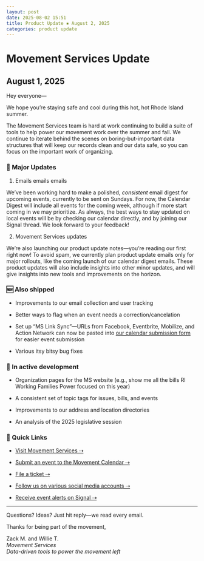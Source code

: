 ```yaml
---
layout: post
date: 2025-08-02 15:51
title: Product Update ▪️ August 2, 2025
categories: product update
---
```

# **Movement Services Update**

## August 1, 2025

Hey everyone—

We hope you’re staying safe and cool during this hot, hot Rhode Island summer.

The Movement Services team is hard at work continuing to build a suite of tools to help power our movement work over the summer and fall. We continue to iterate behind the scenes on boring-but-important data structures that will keep our records clean and our data safe, so you can focus on the important work of organizing.

### **🎉 Major Updates**

1.  Emails emails emails
    

We’ve been working hard to make a polished, _consistent_ email digest for upcoming events, currently to be sent on Sundays. For now, the Calendar Digest will include all events for the coming week, although if more start coming in we may prioritize. As always, the best ways to stay updated on local events will be by checking our calendar directly, and by joining our Signal thread. We look forward to your feedback!

2.  Movement Services updates
    

We’re also launching our product update notes—you’re reading our first right now! To avoid spam, we currently plan product update emails only for major rollouts, like the coming launch of our calendar digest emails. These product updates will also include insights into other minor updates, and will give insights into new tools and improvements on the horizon.

### **🆕 Also shipped**

*   Improvements to our email collection and user tracking
    
*   Better ways to flag when an event needs a correction/cancelation
    
*   Set up “MS Link Sync”—URLs from Facebook, Eventbrite, Mobilize, and Action Network can now be pasted into [our calendar submission form](https://mvsv.io/add) for easier event submission
    
*   Various itsy bitsy bug fixes
    

### **🔧 In active development**

*   Organization pages for the MS website (e.g., show me all the bills RI Working Families Power focused on this year)
    
*   A consistent set of topic tags for issues, bills, and events
    
*   Improvements to our address and location directories
    
*   An analysis of the 2025 legislative session
    

### **🔗 Quick Links**

*   [Visit Movement Services ⇢](https://ri.movementservices.org)
    
*   [Submit an event to the Movement Calendar ⇢](https://mvsv.io/add)
    
*   [File a ticket ⇢](https://ri.movementservices.org/ticket)
    
*   [Follow us on various social media accounts ⇢](https://linktr.ee/movementservices)
    
*   [Receive event alerts on Signal ⇢](https://mvsv.io/signal)
    

* * *

Questions? Ideas? Just hit reply—we read every email.

Thanks for being part of the movement,

Zack M. and Willie T.  
_Movement Services  
Data-driven tools to power the movement left_